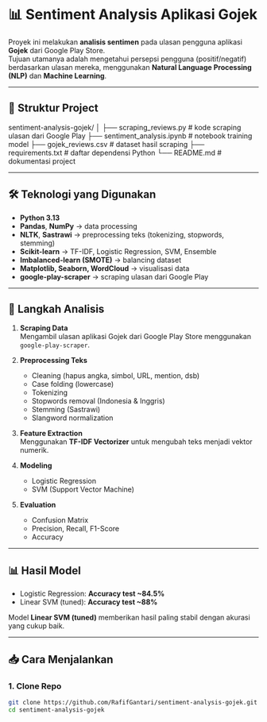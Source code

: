 # 📊 Sentiment Analysis Aplikasi Gojek

Proyek ini melakukan **analisis sentimen** pada ulasan pengguna aplikasi **Gojek** dari Google Play Store.  
Tujuan utamanya adalah mengetahui persepsi pengguna (positif/negatif) berdasarkan ulasan mereka, menggunakan **Natural Language Processing (NLP)** dan **Machine Learning**.

---

## 📂 Struktur Project
sentiment-analysis-gojek/
│
├── scraping_reviews.py # kode scraping ulasan dari Google Play
├── sentiment_analysis.ipynb # notebook training model
├── gojek_reviews.csv # dataset hasil scraping
├── requirements.txt # daftar dependensi Python
└── README.md # dokumentasi project

---

## 🛠️ Teknologi yang Digunakan
- **Python 3.13**
- **Pandas**, **NumPy** → data processing
- **NLTK**, **Sastrawi** → preprocessing teks (tokenizing, stopwords, stemming)
- **Scikit-learn** → TF-IDF, Logistic Regression, SVM, Ensemble
- **Imbalanced-learn (SMOTE)** → balancing dataset
- **Matplotlib, Seaborn, WordCloud** → visualisasi data
- **google-play-scraper** → scraping ulasan dari Google Play

---

## 📑 Langkah Analisis
1. **Scraping Data**  
   Mengambil ulasan aplikasi Gojek dari Google Play Store menggunakan `google-play-scraper`.

2. **Preprocessing Teks**  
   - Cleaning (hapus angka, simbol, URL, mention, dsb)  
   - Case folding (lowercase)  
   - Tokenizing  
   - Stopwords removal (Indonesia & Inggris)  
   - Stemming (Sastrawi)  
   - Slangword normalization  

3. **Feature Extraction**  
   Menggunakan **TF-IDF Vectorizer** untuk mengubah teks menjadi vektor numerik.

4. **Modeling**  
   - Logistic Regression  
   - SVM (Support Vector Machine)

5. **Evaluation**  
   - Confusion Matrix  
   - Precision, Recall, F1-Score  
   - Accuracy

---

## 📊 Hasil Model
- Logistic Regression: **Accuracy test ~84.5%**
- Linear SVM (tuned): **Accuracy test ~88%**

Model **Linear SVM (tuned)** memberikan hasil paling stabil dengan akurasi yang cukup baik.

---

## 📥 Cara Menjalankan

### 1. Clone Repo
```bash
git clone https://github.com/RafifGantari/sentiment-analysis-gojek.git
cd sentiment-analysis-gojek
